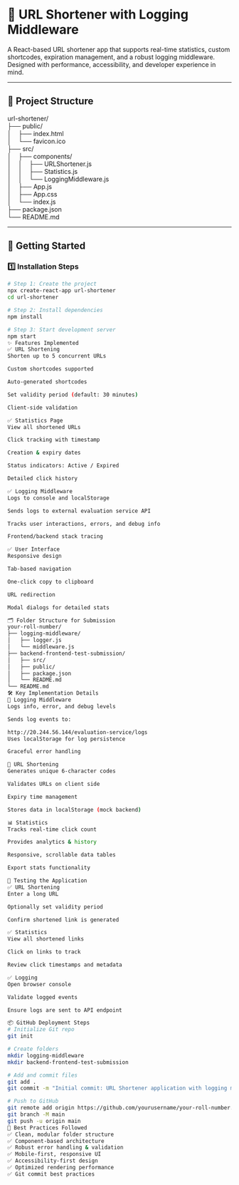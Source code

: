 # 🔗 URL Shortener with Logging Middleware

A React-based URL shortener app that supports real-time statistics, custom shortcodes, expiration management, and a robust logging middleware. Designed with performance, accessibility, and developer experience in mind.

---

## 📁 Project Structure

url-shortener/<br>
├── public/<br>
│&nbsp;&nbsp;&nbsp;&nbsp;├── index.html<br>
│&nbsp;&nbsp;&nbsp;&nbsp;└── favicon.ico<br>
├── src/<br>
│&nbsp;&nbsp;&nbsp;&nbsp;├── components/<br>
│&nbsp;&nbsp;&nbsp;&nbsp;│&nbsp;&nbsp;&nbsp;&nbsp;├── URLShortener.js<br>
│&nbsp;&nbsp;&nbsp;&nbsp;│&nbsp;&nbsp;&nbsp;&nbsp;├── Statistics.js<br>
│&nbsp;&nbsp;&nbsp;&nbsp;│&nbsp;&nbsp;&nbsp;&nbsp;└── LoggingMiddleware.js<br>
│&nbsp;&nbsp;&nbsp;&nbsp;├── App.js<br>
│&nbsp;&nbsp;&nbsp;&nbsp;├── App.css<br>
│&nbsp;&nbsp;&nbsp;&nbsp;└── index.js<br>
├── package.json<br>
└── README.md



---

## 🚀 Getting Started

### 1️⃣ Installation Steps

```bash
# Step 1: Create the project
npx create-react-app url-shortener
cd url-shortener

# Step 2: Install dependencies
npm install

# Step 3: Start development server
npm start
✨ Features Implemented
✅ URL Shortening
Shorten up to 5 concurrent URLs

Custom shortcodes supported

Auto-generated shortcodes

Set validity period (default: 30 minutes)

Client-side validation

✅ Statistics Page
View all shortened URLs

Click tracking with timestamp

Creation & expiry dates

Status indicators: Active / Expired

Detailed click history

✅ Logging Middleware
Logs to console and localStorage

Sends logs to external evaluation service API

Tracks user interactions, errors, and debug info

Frontend/backend stack tracing

✅ User Interface
Responsive design

Tab-based navigation

One-click copy to clipboard

URL redirection

Modal dialogs for detailed stats

🗂 Folder Structure for Submission
your-roll-number/
├── logging-middleware/
│   ├── logger.js
│   └── middleware.js
├── backend-frontend-test-submission/
│   ├── src/
│   ├── public/
│   ├── package.json
│   └── README.md
└── README.md
🛠 Key Implementation Details
🔧 Logging Middleware
Logs info, error, and debug levels

Sends log events to:

http://20.244.56.144/evaluation-service/logs
Uses localStorage for log persistence

Graceful error handling

🔗 URL Shortening
Generates unique 6-character codes

Validates URLs on client side

Expiry time management

Stores data in localStorage (mock backend)

📊 Statistics
Tracks real-time click count

Provides analytics & history

Responsive, scrollable data tables

Export stats functionality

🧪 Testing the Application
✅ URL Shortening
Enter a long URL

Optionally set validity period

Confirm shortened link is generated

✅ Statistics
View all shortened links

Click on links to track

Review click timestamps and metadata

✅ Logging
Open browser console

Validate logged events

Ensure logs are sent to API endpoint

📦 GitHub Deployment Steps
# Initialize Git repo
git init

# Create folders
mkdir logging-middleware
mkdir backend-frontend-test-submission

# Add and commit files
git add .
git commit -m "Initial commit: URL Shortener application with logging middleware"

# Push to GitHub
git remote add origin https://github.com/yourusername/your-roll-number.git
git branch -M main
git push -u origin main
🌟 Best Practices Followed
✅ Clean, modular folder structure
✅ Component-based architecture
✅ Robust error handling & validation
✅ Mobile-first, responsive UI
✅ Accessibility-first design
✅ Optimized rendering performance
✅ Git commit best practices
